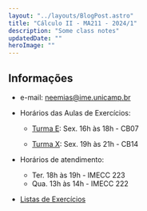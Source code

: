```yaml
---
layout: "../layouts/BlogPost.astro"
title: "Cálculo II - MA211 - 2024/1"
description: "Some class notes"
updatedDate: ""
heroImage: ""
---
```


## Informações
- e-mail: neemias@ime.unicamp.br
- Horários das Aulas de Exercícios:
  - [Turma E](https://www.math.stonybrook.edu/~joa/PUBLICATIONS/2024-1-MA211-CalcII/A-Calc_II_DE.html):  Sex. 16h às 18h - CB07 

  - [Turma X](https://www.math.stonybrook.edu/~joa/PUBLICATIONS/2024-1-MA211-CalcII/A-Calc_II_WX.html):  Sex. 19h às 21h - CB14 

- Horários de atendimento: 
  - Ter. 18h às 19h - IMECC 223
  - Qua. 13h às 14h - IMECC 222
- [Listas de Exercícios](https://www.math.stonybrook.edu/~joa/PUBLICATIONS/2024-1-MA211-CalcII/A-Exercicios.html)




